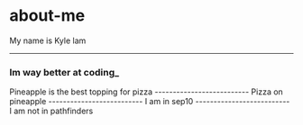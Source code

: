 # about-me
My name is Kyle lam

--------------------------

### Im way better at coding_ ##
</angled>
Pineapple is the best topping for pizza
--------------------------
Pizza on pineapple
--------------------------
I am in sep10
--------------------------
I am not in pathfinders
